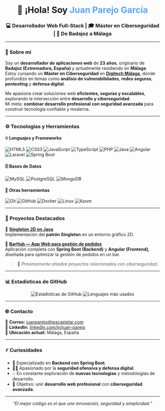 <h1 align="center">👋 ¡Hola! Soy <span style="color:#58a6ff;">Juan Parejo García</span></h1>

<h3 align="center">💻 Desarrollador Web Full-Stack | 🎓 Máster en Ciberseguridad | 📍 De Badajoz a Málaga</h3>

---

### 🧠 Sobre mí  

Soy un **desarrollador de aplicaciones web** de **23 años**, originario de **Badajoz (Extremadura, España)** y actualmente residiendo en **Málaga**.  
Estoy cursando un **Máster en Ciberseguridad** en [**Digitech Málaga**](https://www.digitechfp.com/), donde profundizo en temas como **análisis de vulnerabilidades**, **redes seguras**, **pentesting** y **defensa digital**.  

Me apasiona crear soluciones web **eficientes, seguras y escalables**, explorando la intersección entre **desarrollo y ciberseguridad**.  
Mi meta: **combinar desarrollo profesional con seguridad avanzada** para construir tecnología confiable y moderna.

---

### ⚙️ Tecnologías y Herramientas  

#### 💡 Lenguajes y Frameworks  
![HTML5](https://img.shields.io/badge/HTML5-E34F26?style=for-the-badge&logo=html5&logoColor=white)
![CSS3](https://img.shields.io/badge/CSS3-1572B6?style=for-the-badge&logo=css3&logoColor=white)
![JavaScript](https://img.shields.io/badge/JavaScript-F7DF1E?style=for-the-badge&logo=javascript&logoColor=black)
![TypeScript](https://img.shields.io/badge/TypeScript-007ACC?style=for-the-badge&logo=typescript&logoColor=white)
![PHP](https://img.shields.io/badge/PHP-777BB4?style=for-the-badge&logo=php&logoColor=white)
![Java](https://img.shields.io/badge/Java-ED8B00?style=for-the-badge&logo=openjdk&logoColor=white)
![Angular](https://img.shields.io/badge/Angular-DD0031?style=for-the-badge&logo=angular&logoColor=white)
![Laravel](https://img.shields.io/badge/Laravel-FF2D20?style=for-the-badge&logo=laravel&logoColor=white)
![Spring Boot](https://img.shields.io/badge/Spring_Boot-6DB33F?style=for-the-badge&logo=springboot&logoColor=white)

#### 🗄️ Bases de Datos  
![MySQL](https://img.shields.io/badge/MySQL-4479A1?style=for-the-badge&logo=mysql&logoColor=white)
![PostgreSQL](https://img.shields.io/badge/PostgreSQL-316192?style=for-the-badge&logo=postgresql&logoColor=white)
![MongoDB](https://img.shields.io/badge/MongoDB-4EA94B?style=for-the-badge&logo=mongodb&logoColor=white)

#### 🧰 Otras herramientas  
![Git](https://img.shields.io/badge/Git-F05032?style=for-the-badge&logo=git&logoColor=white)
![GitHub](https://img.shields.io/badge/GitHub-181717?style=for-the-badge&logo=github)
![Docker](https://img.shields.io/badge/Docker-2496ED?style=for-the-badge&logo=docker&logoColor=white)
![Linux](https://img.shields.io/badge/Linux-FCC624?style=for-the-badge&logo=linux&logoColor=black)
![Azure](https://img.shields.io/badge/Azure-0078D4?style=for-the-badge&logo=microsoftazure&logoColor=white)

---

### 🚀 Proyectos Destacados  

🔹 **[Singleton 2D en Java](https://github.com/juanparejog/clase23-24/tree/main/Programaci%C3%B3n/Proyecto)**  
Implementación del **patrón Singleton** en un entorno gráfico 2D.  

🔹 **[BarHub — App Web para gestión de pedidos](https://github.com/juanparejog/BarHub)**  
Aplicación completa con **Spring Boot (Backend)** y **Angular (Frontend)**, diseñada para optimizar la gestión de pedidos en un bar.  

> 🧩 *Próximamente añadiré proyectos relacionados con ciberseguridad.*

---

### 📊 Estadísticas de GitHub  

<div align="center">
  
![Estadísticas de GitHub](https://github-readme-stats.vercel.app/api?username=juanparejog&show_icons=true&theme=tokyonight&hide_border=true&bg_color=0d1117&border_radius=10)
![Lenguajes más usados](https://github-readme-stats.vercel.app/api/top-langs/?username=juanparejog&layout=compact&theme=tokyonight&hide_border=true&bg_color=0d1117&border_radius=10)

</div>

---

### 🌐 Contacto  

📩 **Correo:** [juanparejo@iescastelar.com](mailto:juanparejo@iescastelar.com)  
💼 **LinkedIn:** [linkedin.com/in/juan-parejo](https://www.linkedin.com/in/juan-parejo-231b8838b/)  
📍 **Ubicación actual:** Málaga, España  

---

### ⚡ Curiosidades  

- 🧩 Especializado en **Backend con Spring Boot**.  
- 🕵️‍♂️ Apasionado por la **seguridad ofensiva y defensa digital**.  
- 💡 En constante exploración de **nuevas tecnologías** y metodologías de desarrollo.  
- 🚀 Objetivo: unir **desarrollo web profesional** con **ciberseguridad avanzada**.

---

<p align="center">
  <i>“El mejor código es el que une innovación, seguridad y simplicidad.”</i>  
</p>
